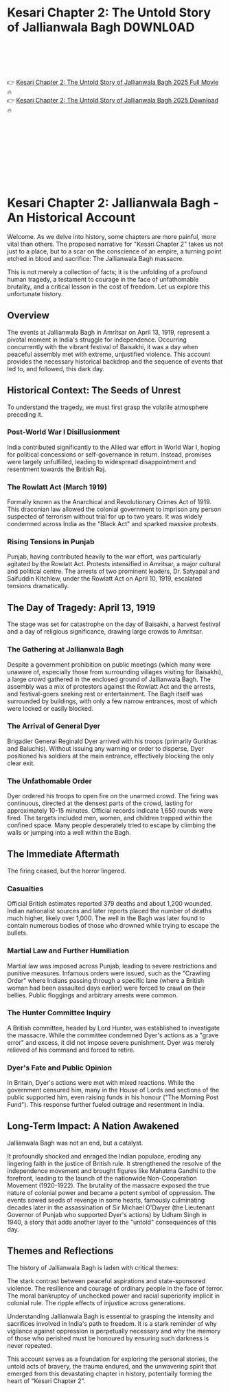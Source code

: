 # Kesari Chapter 2: The Untold Story of Jallianwala Bagh D0WNL0AD

<br><br><br><br>


👉 <a href="https://Jack-soltheosmitsis1971.github.io/dkuhdspsvy/">Kesari Chapter 2: The Untold Story of Jallianwala Bagh 2025 Full Movie</a> 🔥
<br>
👉 <a href="https://Jack-soltheosmitsis1971.github.io/dkuhdspsvy/">Kesari Chapter 2: The Untold Story of Jallianwala Bagh 2025 Download</a> 🔥


<br><br><br><br><br><br><br><br>



# Kesari Chapter 2: Jallianwala Bagh - An Historical Account

Welcome. As we delve into history, some chapters are more painful, more vital than others. The proposed narrative for "Kesari Chapter 2" takes us not just to a place, but to a scar on the conscience of an empire, a turning point etched in blood and sacrifice: The Jallianwala Bagh massacre.

This is not merely a collection of facts; it is the unfolding of a profound human tragedy, a testament to courage in the face of unfathomable brutality, and a critical lesson in the cost of freedom. Let us explore this unfortunate history.

## Overview

The events at Jallianwala Bagh in Amritsar on April 13, 1919, represent a pivotal moment in India's struggle for independence. Occurring concurrently with the vibrant festival of Baisakhi, it was a day when peaceful assembly met with extreme, unjustified violence. This account provides the necessary historical backdrop and the sequence of events that led to, and followed, this dark day.

## Historical Context: The Seeds of Unrest

To understand the tragedy, we must first grasp the volatile atmosphere preceding it.

### Post-World War I Disillusionment

   India contributed significantly to the Allied war effort in World War I, hoping for political concessions or self-governance in return.
   Instead, promises were largely unfulfilled, leading to widespread disappointment and resentment towards the British Raj.

### The Rowlatt Act (March 1919)

   Formally known as the Anarchical and Revolutionary Crimes Act of 1919.
   This draconian law allowed the colonial government to imprison any person suspected of terrorism without trial for up to two years.
   It was widely condemned across India as the "Black Act" and sparked massive protests.

### Rising Tensions in Punjab

   Punjab, having contributed heavily to the war effort, was particularly agitated by the Rowlatt Act.
   Protests intensified in Amritsar, a major cultural and political centre.
   The arrests of two prominent leaders, Dr. Satyapal and Saifuddin Kitchlew, under the Rowlatt Act on April 10, 1919, escalated tensions dramatically.

## The Day of Tragedy: April 13, 1919

The stage was set for catastrophe on the day of Baisakhi, a harvest festival and a day of religious significance, drawing large crowds to Amritsar.

### The Gathering at Jallianwala Bagh

   Despite a government prohibition on public meetings (which many were unaware of, especially those from surrounding villages visiting for Baisakhi), a large crowd gathered in the enclosed ground of Jallianwala Bagh.
   The assembly was a mix of protestors against the Rowlatt Act and the arrests, and festival-goers seeking rest or entertainment.
   The Bagh itself was surrounded by buildings, with only a few narrow entrances, most of which were locked or easily blocked.

### The Arrival of General Dyer

   Brigadier General Reginald Dyer arrived with his troops (primarily Gurkhas and Baluchis).
   Without issuing any warning or order to disperse, Dyer positioned his soldiers at the main entrance, effectively blocking the only clear exit.

### The Unfathomable Order

   Dyer ordered his troops to open fire on the unarmed crowd.
   The firing was continuous, directed at the densest parts of the crowd, lasting for approximately 10-15 minutes.
   Official records indicate 1,650 rounds were fired.
   The targets included men, women, and children trapped within the confined space.
   Many people desperately tried to escape by climbing the walls or jumping into a well within the Bagh.

## The Immediate Aftermath

The firing ceased, but the horror lingered.

### Casualties

   Official British estimates reported 379 deaths and about 1,200 wounded.
   Indian nationalist sources and later reports placed the number of deaths much higher, likely over 1,000.
   The well in the Bagh was later found to contain numerous bodies of those who drowned while trying to escape the bullets.

### Martial Law and Further Humiliation

   Martial law was imposed across Punjab, leading to severe restrictions and punitive measures.
   Infamous orders were issued, such as the "Crawling Order" where Indians passing through a specific lane (where a British woman had been assaulted days earlier) were forced to crawl on their bellies.
   Public floggings and arbitrary arrests were common.

### The Hunter Committee Inquiry

   A British committee, headed by Lord Hunter, was established to investigate the massacre.
   While the committee condemned Dyer's actions as a "grave error" and excess, it did not impose severe punishment.
   Dyer was merely relieved of his command and forced to retire.

### Dyer's Fate and Public Opinion

   In Britain, Dyer's actions were met with mixed reactions. While the government censured him, many in the House of Lords and sections of the public supported him, even raising funds in his honour ("The Morning Post Fund").
   This response further fueled outrage and resentment in India.

## Long-Term Impact: A Nation Awakened

Jallianwala Bagh was not an end, but a catalyst.

   It profoundly shocked and enraged the Indian populace, eroding any lingering faith in the justice of British rule.
   It strengthened the resolve of the independence movement and brought figures like Mahatma Gandhi to the forefront, leading to the launch of the nationwide Non-Cooperation Movement (1920-1922).
   The brutality of the massacre exposed the true nature of colonial power and became a potent symbol of oppression.
   The events sowed seeds of revenge in some hearts, famously culminating decades later in the assassination of Sir Michael O'Dwyer (the Lieutenant Governor of Punjab who supported Dyer's actions) by Udham Singh in 1940, a story that adds another layer to the "untold" consequences of this day.

## Themes and Reflections

The history of Jallianwala Bagh is laden with critical themes:

   The stark contrast between peaceful aspirations and state-sponsored violence.
   The resilience and courage of ordinary people in the face of terror.
   The moral bankruptcy of unchecked power and racial superiority implicit in colonial rule.
   The ripple effects of injustice across generations.

Understanding Jallianwala Bagh is essential to grasping the intensity and sacrifices involved in India's path to freedom. It is a stark reminder of why vigilance against oppression is perpetually necessary and why the memory of those who perished must be honoured by ensuring such darkness is never repeated.

This account serves as a foundation for exploring the personal stories, the untold acts of bravery, the trauma endured, and the unwavering spirit that emerged from this devastating chapter in history, potentially forming the heart of "Kesari Chapter 2".


